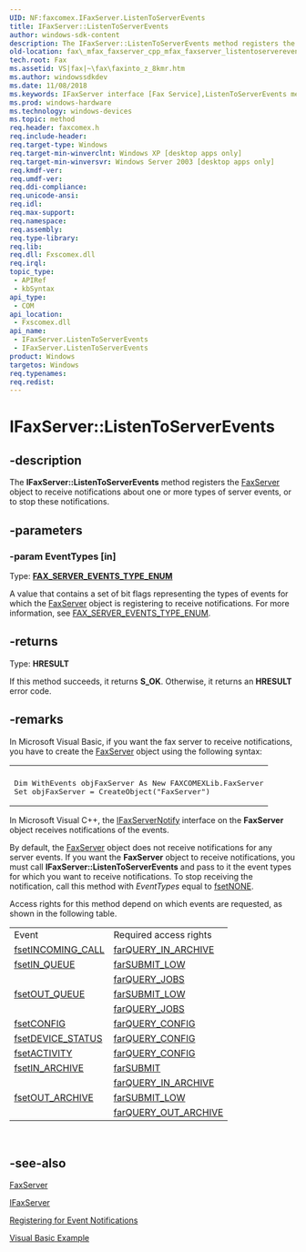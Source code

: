 ```yaml
---
UID: NF:faxcomex.IFaxServer.ListenToServerEvents
title: IFaxServer::ListenToServerEvents
author: windows-sdk-content
description: The IFaxServer::ListenToServerEvents method registers the FaxServer object to receive notifications about one or more types of server events, or to stop these notifications.
old-location: fax\_mfax_faxserver_cpp_mfax_faxserver_listentoserverevents_cpp.htm
tech.root: Fax
ms.assetid: VS|fax|~\fax\faxinto_z_8kmr.htm
ms.author: windowssdkdev
ms.date: 11/08/2018
ms.keywords: IFaxServer interface [Fax Service],ListenToServerEvents method, IFaxServer.ListenToServerEvents, IFaxServer::ListenToServerEvents, ListenToServerEvents, ListenToServerEvents method [Fax Service], ListenToServerEvents method [Fax Service],IFaxServer interface, _mfax_faxserver.listentoserverevents, fax._mfax_faxserver_cpp_mfax_faxserver_listentoserverevents_cpp, fax._mfax_faxserver_listentoserverevents, faxcomex/IFaxServer::ListenToServerEvents
ms.prod: windows-hardware
ms.technology: windows-devices
ms.topic: method
req.header: faxcomex.h
req.include-header: 
req.target-type: Windows
req.target-min-winverclnt: Windows XP [desktop apps only]
req.target-min-winversvr: Windows Server 2003 [desktop apps only]
req.kmdf-ver: 
req.umdf-ver: 
req.ddi-compliance: 
req.unicode-ansi: 
req.idl: 
req.max-support: 
req.namespace: 
req.assembly: 
req.type-library: 
req.lib: 
req.dll: Fxscomex.dll
req.irql: 
topic_type:
 - APIRef
 - kbSyntax
api_type:
 - COM
api_location:
 - Fxscomex.dll
api_name:
 - IFaxServer.ListenToServerEvents
 - IFaxServer.ListenToServerEvents
product: Windows
targetos: Windows
req.typenames: 
req.redist: 
---
```


# IFaxServer::ListenToServerEvents


## -description


The <b>IFaxServer::ListenToServerEvents</b> method registers the <a href="https://msdn.microsoft.com/df3aa427-9d29-4024-a6d5-ed5fd8dba36c">FaxServer</a> object to receive notifications about one or more types of server events, or to stop these notifications. 


## -parameters




### -param EventTypes [in]

Type: <b><a href="https://msdn.microsoft.com/f1d4298b-4e9a-42c1-8e1d-7331d8714c47">FAX_SERVER_EVENTS_TYPE_ENUM</a></b>

A value that contains a set of bit flags representing the types of events for which the <a href="https://msdn.microsoft.com/df3aa427-9d29-4024-a6d5-ed5fd8dba36c">FaxServer</a> object is registering to receive notifications. For more information, see <a href="https://msdn.microsoft.com/f1d4298b-4e9a-42c1-8e1d-7331d8714c47">FAX_SERVER_EVENTS_TYPE_ENUM</a>.


## -returns



Type: <b>HRESULT</b>

If this method succeeds, it returns <b xmlns:loc="http://microsoft.com/wdcml/l10n">S_OK</b>. Otherwise, it returns an <b xmlns:loc="http://microsoft.com/wdcml/l10n">HRESULT</b> error code.




## -remarks



In Microsoft Visual Basic, if you want the fax server to receive notifications, you have to create the <a href="https://msdn.microsoft.com/df3aa427-9d29-4024-a6d5-ed5fd8dba36c">FaxServer</a> object using the following syntax:


<div class="code"><span codelanguage=""><table>
<tr>
<th></th>
</tr>
<tr>
<td>
<pre>
Dim WithEvents objFaxServer As New FAXCOMEXLib.FaxServer
Set objFaxServer = CreateObject("FaxServer") 
</pre>
</td>
</tr>
</table></span></div>
In Microsoft Visual C++, the <a href="https://msdn.microsoft.com/e8192f70-b0aa-4055-b67b-ff95991b66f2">IFaxServerNotify</a> interface on the <b>FaxServer</b> object receives notifications of the events.


By default, the <a href="https://msdn.microsoft.com/df3aa427-9d29-4024-a6d5-ed5fd8dba36c">FaxServer</a> object does not receive notifications for any server events. If you want the <b>FaxServer</b> object to receive notifications, you must call <b>IFaxServer::ListenToServerEvents</b> and pass to it the event types for which you want to receive notifications. To stop receiving the notification, call this method with <i>EventTypes</i> equal to <a href="https://msdn.microsoft.com/f1d4298b-4e9a-42c1-8e1d-7331d8714c47">fsetNONE</a>.

Access rights for this method depend on which events are requested, as shown in the following table.


<table class="clsStd">
<tr>
<td>Event</td>
<td>Required access rights</td>
</tr>
<tr>
<td>
<a href="https://msdn.microsoft.com/f1d4298b-4e9a-42c1-8e1d-7331d8714c47">fsetINCOMING_CALL</a>
</td>
<td>
<a href="https://msdn.microsoft.com/70d729c6-8299-47d7-8dea-f7c754a25531">farQUERY_IN_ARCHIVE</a>
</td>
</tr>
<tr>
<td>
<a href="https://msdn.microsoft.com/f1d4298b-4e9a-42c1-8e1d-7331d8714c47">fsetIN_QUEUE</a>
</td>
<td>
<a href="https://msdn.microsoft.com/70d729c6-8299-47d7-8dea-f7c754a25531">farSUBMIT_LOW</a>
</td>
</tr>
<tr>
<td></td>
<td>
<a href="https://msdn.microsoft.com/70d729c6-8299-47d7-8dea-f7c754a25531">farQUERY_JOBS</a>
</td>
</tr>
<tr>
<td>
<a href="https://msdn.microsoft.com/f1d4298b-4e9a-42c1-8e1d-7331d8714c47">fsetOUT_QUEUE</a>
</td>
<td>
<a href="https://msdn.microsoft.com/70d729c6-8299-47d7-8dea-f7c754a25531">farSUBMIT_LOW</a>
</td>
</tr>
<tr>
<td></td>
<td>
<a href="https://msdn.microsoft.com/70d729c6-8299-47d7-8dea-f7c754a25531">farQUERY_JOBS</a>
</td>
</tr>
<tr>
<td>
<a href="https://msdn.microsoft.com/f1d4298b-4e9a-42c1-8e1d-7331d8714c47">fsetCONFIG</a>
</td>
<td>
<a href="https://msdn.microsoft.com/70d729c6-8299-47d7-8dea-f7c754a25531">farQUERY_CONFIG</a>
</td>
</tr>
<tr>
<td>
<a href="https://msdn.microsoft.com/f1d4298b-4e9a-42c1-8e1d-7331d8714c47">fsetDEVICE_STATUS</a>
</td>
<td>
<a href="https://msdn.microsoft.com/70d729c6-8299-47d7-8dea-f7c754a25531">farQUERY_CONFIG</a>
</td>
</tr>
<tr>
<td>
<a href="https://msdn.microsoft.com/f1d4298b-4e9a-42c1-8e1d-7331d8714c47">fsetACTIVITY</a>
</td>
<td>
<a href="https://msdn.microsoft.com/70d729c6-8299-47d7-8dea-f7c754a25531">farQUERY_CONFIG</a>
</td>
</tr>
<tr>
<td>
<a href="https://msdn.microsoft.com/f1d4298b-4e9a-42c1-8e1d-7331d8714c47">fsetIN_ARCHIVE</a>
</td>
<td>
<a href="https://msdn.microsoft.com/70d729c6-8299-47d7-8dea-f7c754a25531">farSUBMIT</a>
</td>
</tr>
<tr>
<td></td>
<td>
<a href="https://msdn.microsoft.com/70d729c6-8299-47d7-8dea-f7c754a25531">farQUERY_IN_ARCHIVE</a>
</td>
</tr>
<tr>
<td>
<a href="https://msdn.microsoft.com/f1d4298b-4e9a-42c1-8e1d-7331d8714c47">fsetOUT_ARCHIVE</a>
</td>
<td>
<a href="https://msdn.microsoft.com/70d729c6-8299-47d7-8dea-f7c754a25531">farSUBMIT_LOW</a>
</td>
</tr>
<tr>
<td></td>
<td>
<a href="https://msdn.microsoft.com/70d729c6-8299-47d7-8dea-f7c754a25531">farQUERY_OUT_ARCHIVE</a>
</td>
</tr>
</table>
 




## -see-also




<a href="https://msdn.microsoft.com/df3aa427-9d29-4024-a6d5-ed5fd8dba36c">FaxServer</a>



<a href="https://msdn.microsoft.com/9e8718b9-f957-43c4-92de-f320aa42a096">IFaxServer</a>



<a href="https://msdn.microsoft.com/a02d2bc4-bbee-4eb5-8e19-6032957155ce">Registering for Event Notifications</a>



<a href="https://msdn.microsoft.com/3a9f42fa-383a-4072-92a6-b59f7940ab04">Visual Basic Example</a>
 

 

